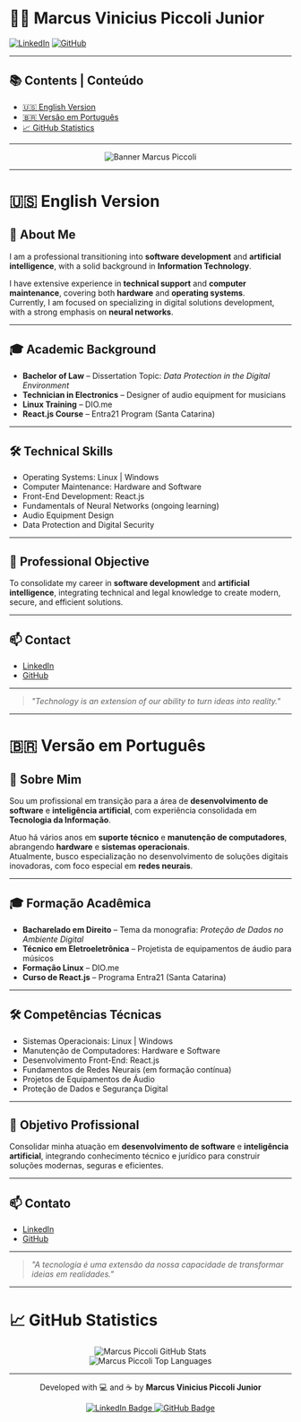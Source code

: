 # 👨‍💻 Marcus Vinicius Piccoli Junior

[![LinkedIn](https://img.shields.io/badge/LinkedIn-Connect-blue?logo=linkedin)](https://linkedin.com/in/marcus-piccoli)
[![GitHub](https://img.shields.io/badge/GitHub-Profile-black?logo=github)](https://github.com/marcus-piccoli)

---

## 📚 Contents | Conteúdo

- [🇺🇸 English Version](#-english-version)
- [🇧🇷 Versão em Português](#-versão-em-português)
- [📈 GitHub Statistics](#-github-statistics)

---

<p align="center">
  <img src="https://capsule-render.vercel.app/api?type=waving&color=0:#3B82F6,100:#1E3A8A&height=250&section=header&text=Marcus%20Vinicius%20Piccoli%20Junior&fontSize=40&fontColor=#D1D5DB&animation=fadeIn&desc=Software%20Developer%20%7C%20AI%20Enthusiast&descSize=20&descAlign=50&descAlignY=70" alt="Banner Marcus Piccoli">
</p>

---

# 🇺🇸 English Version

## 🎯 About Me

I am a professional transitioning into **software development** and **artificial intelligence**, with a solid background in **Information Technology**.

I have extensive experience in **technical support** and **computer maintenance**, covering both **hardware** and **operating systems**.  
Currently, I am focused on specializing in digital solutions development, with a strong emphasis on **neural networks**.

---

## 🎓 Academic Background

- **Bachelor of Law** – Dissertation Topic: _Data Protection in the Digital Environment_
- **Technician in Electronics** – Designer of audio equipment for musicians
- **Linux Training** – DIO.me
- **React.js Course** – Entra21 Program (Santa Catarina)

---

## 🛠️ Technical Skills

- Operating Systems: Linux | Windows
- Computer Maintenance: Hardware and Software
- Front-End Development: React.js
- Fundamentals of Neural Networks (ongoing learning)
- Audio Equipment Design
- Data Protection and Digital Security

---

## 🚀 Professional Objective

To consolidate my career in **software development** and **artificial intelligence**, integrating technical and legal knowledge to create modern, secure, and efficient solutions.

---

## 📫 Contact

- [LinkedIn](https://linkedin.com/in/marcus-piccoli)
- [GitHub](https://github.com/marcus-piccoli)

---

> _"Technology is an extension of our ability to turn ideas into reality."_

---

# 🇧🇷 Versão em Português

## 🎯 Sobre Mim

Sou um profissional em transição para a área de **desenvolvimento de software** e **inteligência artificial**, com experiência consolidada em **Tecnologia da Informação**.

Atuo há vários anos em **suporte técnico** e **manutenção de computadores**, abrangendo **hardware** e **sistemas operacionais**.  
Atualmente, busco especialização no desenvolvimento de soluções digitais inovadoras, com foco especial em **redes neurais**.

---

## 🎓 Formação Acadêmica

- **Bacharelado em Direito** – Tema da monografia: _Proteção de Dados no Ambiente Digital_
- **Técnico em Eletroeletrônica** – Projetista de equipamentos de áudio para músicos
- **Formação Linux** – DIO.me
- **Curso de React.js** – Programa Entra21 (Santa Catarina)

---

## 🛠️ Competências Técnicas

- Sistemas Operacionais: Linux | Windows
- Manutenção de Computadores: Hardware e Software
- Desenvolvimento Front-End: React.js
- Fundamentos de Redes Neurais (em formação contínua)
- Projetos de Equipamentos de Áudio
- Proteção de Dados e Segurança Digital

---

## 🚀 Objetivo Profissional

Consolidar minha atuação em **desenvolvimento de software** e **inteligência artificial**, integrando conhecimento técnico e jurídico para construir soluções modernas, seguras e eficientes.

---

## 📫 Contato

- [LinkedIn](https://linkedin.com/in/marcus-piccoli)
- [GitHub](https://github.com/marcus-piccoli)

---

> _"A tecnologia é uma extensão da nossa capacidade de transformar ideias em realidades."_

---

# 📈 GitHub Statistics

<p align="center">
  <img src="https://github-readme-stats.vercel.app/api?username=marcus-piccoli&show_icons=true&theme=default" alt="Marcus Piccoli GitHub Stats" />
  <br/>
  <img src="https://github-readme-stats.vercel.app/api/top-langs/?username=marcus-piccoli&layout=compact&theme=default" alt="Marcus Piccoli Top Languages" />
</p>

---

<p align="center">
  Developed with 💻 and ☕ by <strong>Marcus Vinicius Piccoli Junior</strong>  
</p>

<p align="center">
  <a href="https://linkedin.com/in/marcus-piccoli" target="_blank">
    <img src="https://img.shields.io/badge/LinkedIn-Profile-blue?style=for-the-badge&logo=linkedin" alt="LinkedIn Badge"/>
  </a>
  <a href="https://github.com/marcus-piccoli" target="_blank">
    <img src="https://img.shields.io/badge/GitHub-Profile-black?style=for-the-badge&logo=github" alt="GitHub Badge"/>
  </a>
</p>
